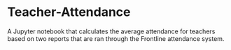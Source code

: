 # Teacher-Attendance
A Jupyter notebook that calculates the average attendance for teachers based on two reports that are ran through the Frontline attendance system.
